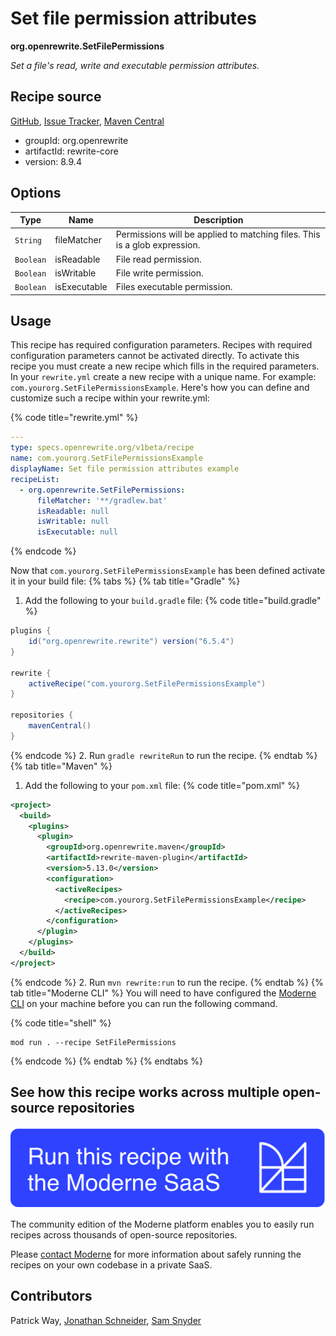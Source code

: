 # Set file permission attributes

**org.openrewrite.SetFilePermissions**

_Set a file's read, write and executable permission attributes._

## Recipe source

[GitHub](https://github.com/openrewrite/rewrite/blob/main/rewrite-core/src/main/java/org/openrewrite/SetFilePermissions.java), [Issue Tracker](https://github.com/openrewrite/rewrite/issues), [Maven Central](https://central.sonatype.com/artifact/org.openrewrite/rewrite-core/8.9.4/jar)

* groupId: org.openrewrite
* artifactId: rewrite-core
* version: 8.9.4

## Options

| Type | Name | Description |
| -- | -- | -- |
| `String` | fileMatcher | Permissions will be applied to matching files. This is a glob expression. |
| `Boolean` | isReadable | File read permission. |
| `Boolean` | isWritable | File write permission. |
| `Boolean` | isExecutable | Files executable permission. |


## Usage

This recipe has required configuration parameters. Recipes with required configuration parameters cannot be activated directly. To activate this recipe you must create a new recipe which fills in the required parameters. In your `rewrite.yml` create a new recipe with a unique name. For example: `com.yourorg.SetFilePermissionsExample`.
Here's how you can define and customize such a recipe within your rewrite.yml:

{% code title="rewrite.yml" %}
```yaml
---
type: specs.openrewrite.org/v1beta/recipe
name: com.yourorg.SetFilePermissionsExample
displayName: Set file permission attributes example
recipeList:
  - org.openrewrite.SetFilePermissions:
      fileMatcher: '**/gradlew.bat'
      isReadable: null
      isWritable: null
      isExecutable: null
```
{% endcode %}

Now that `com.yourorg.SetFilePermissionsExample` has been defined activate it in your build file:
{% tabs %}
{% tab title="Gradle" %}
1. Add the following to your `build.gradle` file:
{% code title="build.gradle" %}
```groovy
plugins {
    id("org.openrewrite.rewrite") version("6.5.4")
}

rewrite {
    activeRecipe("com.yourorg.SetFilePermissionsExample")
}

repositories {
    mavenCentral()
}
```
{% endcode %}
2. Run `gradle rewriteRun` to run the recipe.
{% endtab %}
{% tab title="Maven" %}
1. Add the following to your `pom.xml` file:
{% code title="pom.xml" %}
```xml
<project>
  <build>
    <plugins>
      <plugin>
        <groupId>org.openrewrite.maven</groupId>
        <artifactId>rewrite-maven-plugin</artifactId>
        <version>5.13.0</version>
        <configuration>
          <activeRecipes>
            <recipe>com.yourorg.SetFilePermissionsExample</recipe>
          </activeRecipes>
        </configuration>
      </plugin>
    </plugins>
  </build>
</project>
```
{% endcode %}
2. Run `mvn rewrite:run` to run the recipe.
{% endtab %}
{% tab title="Moderne CLI" %}
You will need to have configured the [Moderne CLI](https://docs.moderne.io/moderne-cli/cli-intro) on your machine before you can run the following command.

{% code title="shell" %}
```shell
mod run . --recipe SetFilePermissions
```
{% endcode %}
{% endtab %}
{% endtabs %}

## See how this recipe works across multiple open-source repositories

[![Moderne Link Image](/.gitbook/assets/ModerneRecipeButton.png)](https://app.moderne.io/recipes/org.openrewrite.SetFilePermissions)

The community edition of the Moderne platform enables you to easily run recipes across thousands of open-source repositories.

Please [contact Moderne](https://moderne.io/product) for more information about safely running the recipes on your own codebase in a private SaaS.

## Contributors
Patrick Way, [Jonathan Schneider](mailto:jkschneider@gmail.com), [Sam Snyder](mailto:sam@moderne.io)
